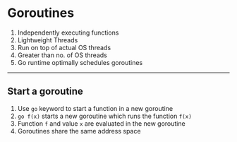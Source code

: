 # Goroutines

1. Independently executing functions
2. Lightweight Threads
3. Run on top of actual OS threads
4. Greater than no. of OS threads
5. Go runtime optimally schedules goroutines

---
## Start a goroutine
1. Use `go` keyword to start a function in a new goroutine
2. `go f(x)` starts a new goroutine which runs the function `f(x)`
3. Function `f` and value `x` are evaluated in the new goroutine
4. Goroutines share the same address space
